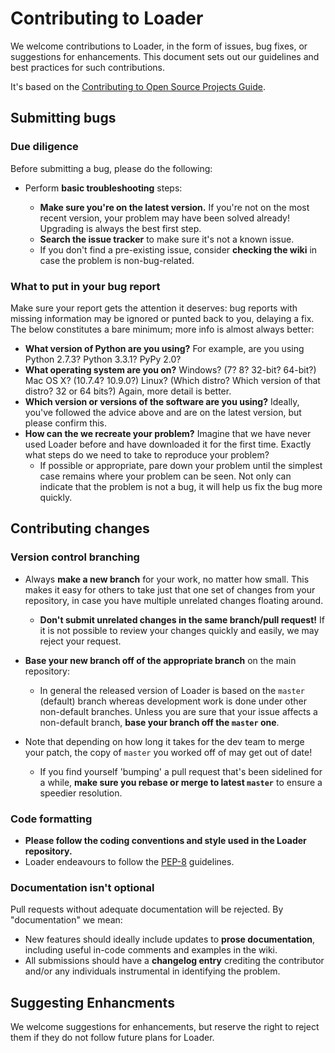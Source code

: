 
# Contributing to Loader

We welcome contributions to Loader, in the form of issues, bug fixes, or suggestions for enhancements. This document sets out our guidelines and best practices for such contributions.

It's based on the [Contributing to Open Source Projects Guide](https://contribution-guide-org.readthedocs.io/).


## Submitting bugs

### Due diligence

Before submitting a bug, please do the following:

* Perform __basic troubleshooting__ steps:

    * __Make sure you're on the latest version.__ If you're not on the most
      recent version, your problem may have been solved already! Upgrading is
      always the best first step.
    * __Search the issue tracker__ to make sure it's not a known issue.
    * If you don't find a pre-existing issue, consider **checking the wiki** in case the problem is non-bug-related.

### What to put in your bug report

Make sure your report gets the attention it deserves: bug reports with missing
information may be ignored or punted back to you, delaying a fix.  The below
constitutes a bare minimum; more info is almost always better:

* __What version of Python are you using?__ For example, are you using Python 2.7.3? Python 3.3.1? PyPy 2.0?
* __What operating system are you on?__ Windows? (7? 8? 32-bit? 64-bit?)
  Mac OS X?  (10.7.4? 10.9.0?) Linux? (Which distro? Which version of that
  distro? 32 or 64 bits?) Again, more detail is better.
* __Which version or versions of the software are you using?__ Ideally, you've followed the advice above and are on the latest version, but please confirm this. 
* __How can the we recreate your problem?__ Imagine that we have never used Loader before and have downloaded it for the first time. Exactly what steps do we need to take to reproduce your problem?
    * If possible or appropriate, pare down your problem until the simplest case remains where your problem can be seen. Not only can indicate that the problem is not a bug, it will help us fix the bug more quickly.


## Contributing changes

### Version control branching

* Always __make a new branch__ for your work, no matter how small. This makes
  it easy for others to take just that one set of changes from your repository,
  in case you have multiple unrelated changes floating around.

    * __Don't submit unrelated changes in the same branch/pull
      request!__ If it is not possible to review your changes quickly and easily, we may reject your request.

* __Base your new branch off of the appropriate branch__ on the main
  repository:

    * In general the released version of Loader is based on the ``master`` (default) branch whereas development work is done under other non-default branches. Unless you are sure that your issue affects a non-default branch, __base your branch off the ``master`` one__.

* Note that depending on how long it takes for the dev team to merge your patch, the copy of ``master`` you worked off of may get out of date! 
    * If you find yourself 'bumping' a pull request that's been sidelined for a while, __make sure you rebase or merge to latest ``master``__ to ensure a speedier resolution.

### Code formatting

* __Please follow the coding conventions and style used in the Loader repository.__ 
* Loader endeavours to follow the [PEP-8](http://www.python.org/dev/peps/pep-0008/) guidelines.

### Documentation isn't optional

Pull requests without adequate documentation will be rejected. By
"documentation" we mean:

* New features should ideally include updates to __prose documentation__,
  including useful in-code comments and examples in the wiki.
* All submissions should have a __changelog entry__ crediting the contributor
  and/or any individuals instrumental in identifying the problem.

## Suggesting Enhancments

We welcome suggestions for enhancements, but reserve the right to reject them if they do not follow future plans for Loader. 